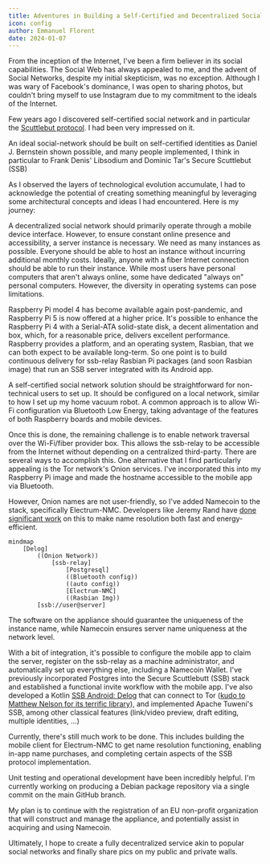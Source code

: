 ```yaml
---
title: Adventures in Building a Self-Certified and Decentralized Social Network
icon: config
author: Emmanuel Florent
date: 2024-01-07
---
```


From the inception of the Internet, I've been a firm believer in its social capabilities. The Social Web has always appealed to me, and the advent of Social Networks, despite my initial skepticism, was no exception. Although I was wary of Facebook's dominance, I was open to sharing photos, but couldn't bring myself to use Instagram due to my commitment to the ideals of the Internet.

Few years ago I discovered self-certified social network and in particular the [Scuttlebut protocol](https://scuttlebutt.nz/docs/protocol/). I had been very impressed on it.

An ideal social-network should be built on self-certified identities as Daniel J. Bernstein shown possible, and many people implemented, I think in particular to Frank Denis' Libsodium and Dominic Tar's Secure Scuttlebut (SSB)

As I observed the layers of technological evolution accumulate, I had to acknowledge the potential of creating something meaningful by leveraging some architectural concepts and ideas I had encountered. Here is my journey:

A decentralized social network should primarily operate through a mobile device interface. However, to ensure constant online presence and accessibility, a server instance is necessary. We need as many instances as possible. Everyone should be able to host an instance without incurring additional monthly costs. Ideally, anyone with a fiber Internet connection should be able to run their instance. While most users have personal computers that aren't always online, some have dedicated "always on" personal computers. However, the diversity in operating systems can pose limitations.

Raspberry Pi model 4 has become available again post-pandemic, and Raspberry Pi 5 is now offered at a higher price. It's possible to enhance the Raspberry Pi 4 with a Serial-ATA solid-state disk, a decent alimentation and box, which, for a reasonable price, delivers excellent performance. Raspberry provides a platform, and an operating system, Rasbian, that we can both expect to be available long-term. So one point is to build continuous delivery for ssb-relay Rasbian Pi packages (and soon Rasbian image) that run an SSB server integrated with its Android app.

A self-certified social network solution should be straightforward for non-technical users to set up. It should be configured on a local network, similar to how I set up my home vacuum robot. A common approach is to allow Wi-Fi configuration via Bluetooth Low Energy, taking advantage of the features of both Raspberry boards and mobile devices.

Once this is done, the remaining challenge is to enable network traversal over the Wi-Fi/fiber provider box. This allows the ssb-relay to be accessible from the Internet without depending on a centralized third-party. There are several ways to accomplish this. One alternative that I find particularly appealing is the Tor network's Onion services. I've incorporated this into my Raspberry Pi image and made the hostname accessible to the mobile app via Bluetooth. 

However, Onion names are not user-friendly, so I've added Namecoin to the stack, specifically Electrum-NMC. Developers like Jeremy Rand have [done significant work](https://www.namecoin.org/resources/presentations/36C3/Adventures_and_Experiments_Adding_Namecoin_to_Tor_Browser_36C3_CDC.pdf) on this to make name resolution both fast and energy-efficient.

```mermaid
mindmap
    [Delog]
        ((Onion Network))
            [ssb-relay]
                [Postgresql]
                ((Bluetooth config))
                ((auto config))
                [Electrum-NMC]
                ((Rasbian Img))
        [ssb://user@server]
```

The software on the appliance should guarantee the uniqueness of the instance name, while Namecoin ensures server name uniqueness at the network level.

With a bit of integration, it's possible to configure the mobile app to claim the server, register on the ssb-relay as a machine administrator, and automatically set up everything else, including a Namecoin Wallet. I've previously incorporated Postgres into the Secure Scuttlebutt (SSB) stack and established a functional invite workflow with the mobile app. I've also developed a Kotlin [SSB Android: Delog](https://github.com/ssb2dmba/delog) that can connect to Tor ([kudo to Matthew Nelson for its terrific library](https://github.com/05nelsonm/kmp-tor)), and implemented Apache Tuweni's SSB, among other classical features (link/video preview, draft editing, multiple identities, ...)

Currently, there's still much work to be done. This includes building the mobile client for Electrum-NMC to get name resolution functioning, enabling in-app name purchases, and completing certain aspects of the SSB protocol implementation.

Unit testing and operational development have been incredibly helpful. I'm currently working on producing a Debian package repository via a single commit on the main GitHub branch.

My plan is to continue with the registration of an EU non-profit organization that will construct and manage the appliance, and potentially assist in acquiring and using Namecoin.

Ultimately, I hope to create a fully decentralized service akin to popular social networks and finally share pics on my public and private walls.